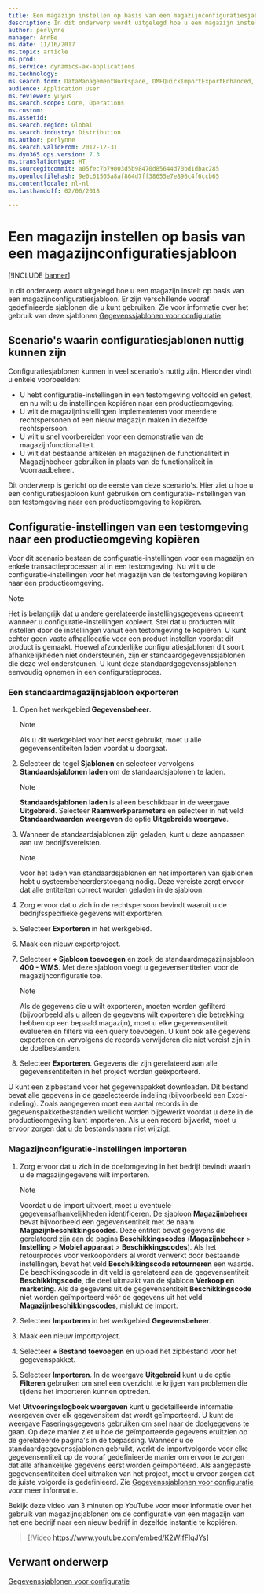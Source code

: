 ```yaml
---
title: Een magazijn instellen op basis van een magazijnconfiguratiesjabloon
description: In dit onderwerp wordt uitgelegd hoe u een magazijn instelt op basis van een magazijnconfiguratiesjabloon.
author: perlynne
manager: AnnBe
ms.date: 11/16/2017
ms.topic: article
ms.prod: 
ms.service: dynamics-ax-applications
ms.technology: 
ms.search.form: DataManagementWorkspace, DMFQuickImportExportEnhanced, DMFDefinitionGroupTemplate, DMFEntityTemplateDefinitionLoadDialog
audience: Application User
ms.reviewer: yuyus
ms.search.scope: Core, Operations
ms.custom: 
ms.assetid: 
ms.search.region: Global
ms.search.industry: Distribution
ms.author: perlynne
ms.search.validFrom: 2017-12-31
ms.dyn365.ops.version: 7.3
ms.translationtype: HT
ms.sourcegitcommit: a05fec7b79003d5b98470d85644d70bd1dbac285
ms.openlocfilehash: 9e0c61505a8af864d7ff38655e7e896c4f6ccb65
ms.contentlocale: nl-nl
ms.lasthandoff: 02/06/2018

---
```


# <a name="set-up-a-warehouse-by-using-a-warehouse-configuration-template"></a>Een magazijn instellen op basis van een magazijnconfiguratiesjabloon

[!INCLUDE [banner](../includes/banner.md)]

In dit onderwerp wordt uitgelegd hoe u een magazijn instelt op basis van een magazijnconfiguratiesjabloon. Er zijn verschillende vooraf gedefinieerde sjablonen die u kunt gebruiken. Zie voor informatie over het gebruik van deze sjablonen [Gegevenssjablonen voor configuratie](../../dev-itpro/data-entities/configuration-data-templates.md).

## <a name="scenarios-where-configuration-templates-can-be-helpful"></a>Scenario's waarin configuratiesjablonen nuttig kunnen zijn

Configuratiesjablonen kunnen in veel scenario's nuttig zijn. Hieronder vindt u enkele voorbeelden:

- U hebt configuratie-instellingen in een testomgeving voltooid en getest, en nu wilt u de instellingen kopiëren naar een productieomgeving.
- U wilt de magazijninstellingen Implementeren voor meerdere rechtspersonen of een nieuw magazijn maken in dezelfde rechtspersoon.
- U wilt u snel voorbereiden voor een demonstratie van de magazijnfunctionaliteit.
- U wilt dat bestaande artikelen en magazijnen de functionaliteit in Magazijnbeheer gebruiken in plaats van de functionaliteit in Voorraadbeheer.

Dit onderwerp is gericht op de eerste van deze scenario's. Hier ziet u hoe u een configuratiesjabloon kunt gebruiken om configuratie-instellingen van een testomgeving naar een productieomgeving te kopiëren.

## <a name="copy-a-configuration-setup-from-a-test-environment-to-a-production-environment"></a>Configuratie-instellingen van een testomgeving naar een productieomgeving kopiëren

Voor dit scenario bestaan de configuratie-instellingen voor een magazijn en enkele transactieprocessen al in een testomgeving. Nu wilt u de configuratie-instellingen voor het magazijn van de testomgeving kopiëren naar een productieomgeving.

> [!NOTE]
> Het is belangrijk dat u andere gerelateerde instellingsgegevens opneemt wanneer u configuratie-instellingen kopieert. Stel dat u producten wilt instellen door de instellingen vanuit een testomgeving te kopiëren. U kunt echter geen vaste afhaallocatie voor een product instellen voordat dit product is gemaakt. Hoewel afzonderlijke configuratiesjablonen dit soort afhankelijkheden niet ondersteunen, zijn er standaardgegevenssjablonen die deze wel ondersteunen. U kunt deze standaardgegevenssjablonen eenvoudig opnemen in een configuratieproces.

### <a name="export-a-default-warehouse-template"></a>Een standaardmagazijnsjabloon exporteren 

1. Open het werkgebied **Gegevensbeheer**.

    > [!NOTE]
    > Als u dit werkgebied voor het eerst gebruikt, moet u alle gegevensentiteiten laden voordat u doorgaat.

2. Selecteer de tegel **Sjablonen** en selecteer vervolgens **Standaardsjablonen laden** om de standaardsjablonen te laden.

    > [!NOTE]
    > **Standaardsjablonen laden** is alleen beschikbaar in de weergave **Uitgebreid**. Selecteer **Raamwerkparameters** en selecteer in het veld **Standaardwaarden weergeven** de optie **Uitgebreide weergave**.

3. Wanneer de standaardsjablonen zijn geladen, kunt u deze aanpassen aan uw bedrijfsvereisten.

    > [!NOTE]
    > Voor het laden van standaardsjablonen en het importeren van sjablonen hebt u systeembeheerderstoegang nodig. Deze vereiste zorgt ervoor dat alle entiteiten correct worden geladen in de sjabloon.

4. Zorg ervoor dat u zich in de rechtspersoon bevindt waaruit u de bedrijfsspecifieke gegevens wilt exporteren.
5. Selecteer **Exporteren** in het werkgebied.
6. Maak een nieuw exportproject.
7. Selecteer **+ Sjabloon toevoegen** en zoek de standaardmagazijnsjabloon **400 - WMS**. Met deze sjabloon voegt u gegevensentiteiten voor de magazijnconfiguratie toe.

    > [!NOTE]
    > Als de gegevens die u wilt exporteren, moeten worden gefilterd (bijvoorbeeld als u alleen de gegevens wilt exporteren die betrekking hebben op een bepaald magazijn), moet u elke gegevensentiteit evalueren en filters via een query toevoegen. U kunt ook alle gegevens exporteren en vervolgens de records verwijderen die niet vereist zijn in de doelbestanden.

8. Selecteer **Exporteren**. Gegevens die zijn gerelateerd aan alle gegevensentiteiten in het project worden geëxporteerd.

U kunt een zipbestand voor het gegevenspakket downloaden. Dit bestand bevat alle gegevens in de geselecteerde indeling (bijvoorbeeld een Excel-indeling). Zoals aangegeven moet een aantal records in de gegevenspakketbestanden wellicht worden bijgewerkt voordat u deze in de productieomgeving kunt importeren. Als u een record bijwerkt, moet u ervoor zorgen dat u de bestandsnaam niet wijzigt.

### <a name="import-a-warehouse-configuration-setup"></a>Magazijnconfiguratie-instellingen importeren

1. Zorg ervoor dat u zich in de doelomgeving in het bedrijf bevindt waarin u de magazijngegevens wilt importeren.

    > [!NOTE]
    > Voordat u de import uitvoert, moet u eventuele gegevensafhankelijkheden identificeren. De sjabloon **Magazijnbeheer** bevat bijvoorbeeld een gegevensentiteit met de naam **Magazijnbeschikkingscodes**. Deze entiteit bevat gegevens die gerelateerd zijn aan de pagina **Beschikkingscodes** (**Magazijnbeheer** > **Instelling** > **Mobiel apparaat** > **Beschikkingscodes**). Als het retourproces voor verkooporders al wordt verwerkt door bestaande instellingen, bevat het veld **Beschikkingscode retourneren** een waarde. De beschikkingscode in dit veld is gerelateerd aan de gegevensentiteit **Beschikkingscode**, die deel uitmaakt van de sjabloon **Verkoop en marketing**. Als de gegevens uit de gegevensentiteit **Beschikkingscode** niet worden geïmporteerd vóór de gegevens uit het veld **Magazijnbeschikkingscodes**, mislukt de import.

2. Selecteer **Importeren** in het werkgebied **Gegevensbeheer**.
3. Maak een nieuw importproject.
4. Selecteer **+ Bestand toevoegen** en upload het zipbestand voor het gegevenspakket.
5. Selecteer **Importeren**. In de weergave **Uitgebreid** kunt u de optie **Filteren** gebruiken om snel een overzicht te krijgen van problemen die tijdens het importeren kunnen optreden.

Met **Uitvoeringslogboek weergeven** kunt u gedetailleerde informatie weergeven over elk gegevensitem dat wordt geïmporteerd. U kunt de weergave Faseringsgegevens gebruiken om snel naar de doelgegevens te gaan. Op deze manier ziet u hoe de geïmporteerde gegevens eruitzien op de gerelateerde pagina's in de toepassing. Wanneer u de standaardgegevenssjablonen gebruikt, werkt de importvolgorde voor elke gegevensentiteit op de vooraf gedefinieerde manier om ervoor te zorgen dat alle afhankelijke gegevens eerst worden geïmporteerd. Als aangepaste gegevensentiteiten deel uitmaken van het project, moet u ervoor zorgen dat de juiste volgorde is gedefinieerd. Zie [Gegevenssjablonen voor configuratie](../../dev-itpro/data-entities/configuration-data-templates.md) voor meer informatie.

Bekijk deze video van 3 minuten op YouTube voor meer informatie over het gebruik van magazijnsjablonen om de configuratie van een magazijn van het ene bedrijf naar een nieuw bedrijf in dezelfde instantie te kopiëren.

> [!Video https://www.youtube.com/embed/K2WIfFlqJYs]


## <a name="related-topic"></a>Verwant onderwerp

[Gegevenssjablonen voor configuratie](../../dev-itpro/data-entities/configuration-data-templates.md)

